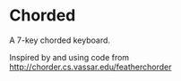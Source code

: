 # Chorded

A 7-key chorded keyboard.

Inspired by and using code from http://chorder.cs.vassar.edu/featherchorder
